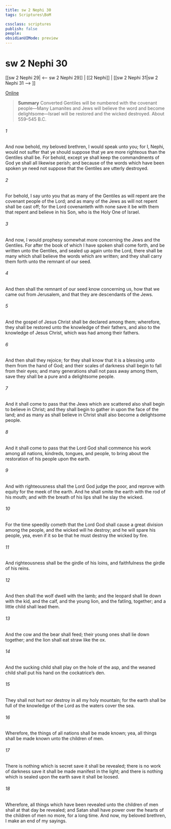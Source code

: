 ```yaml
---
title: sw 2 Nephi 30
tags: Scriptures\BoM

cssclass: scriptures
publish: false
people:
obsidianUIMode: preview
---
```


# sw 2 Nephi 30
[[sw 2 Nephi 29| <-- sw 2 Nephi 29]] | [[2 Nephi]] | [[sw 2 Nephi 31|sw 2 Nephi 31 --> ]]

[Online](https://churchofjesuschrist.org/study/scriptures/bofm/2-ne/30?lang=eng)

> __Summary__
Converted Gentiles will be numbered with the covenant people—Many Lamanites and Jews will believe the word and become delightsome—Israel will be restored and the wicked destroyed. About 559–545 B.C.

###### 1 
And now behold, my beloved brethren, I would speak unto you; for I, Nephi, would not suffer that ye should suppose that ye are more righteous than the Gentiles shall be. For behold, except ye shall keep the commandments of God ye shall all likewise perish; and because of the words which have been spoken ye need not suppose that the Gentiles are utterly destroyed.

###### 2 
For behold, I say unto you that as many of the Gentiles as will repent are the covenant people of the Lord; and as many of the Jews as will not repent shall be cast off; for the Lord covenanteth with none save it be with them that repent and believe in his Son, who is the Holy One of Israel.

###### 3 
And now, I would prophesy somewhat more concerning the Jews and the Gentiles. For after the book of which I have spoken shall come forth, and be written unto the Gentiles, and sealed up again unto the Lord, there shall be many which shall believe the words which are written; and they shall carry them forth unto the remnant of our seed.

###### 4 
And then shall the remnant of our seed know concerning us, how that we came out from Jerusalem, and that they are descendants of the Jews.

###### 5 
And the gospel of Jesus Christ shall be declared among them; wherefore, they shall be restored unto the knowledge of their fathers, and also to the knowledge of Jesus Christ, which was had among their fathers.

###### 6 
And then shall they rejoice; for they shall know that it is a blessing unto them from the hand of God; and their scales of darkness shall begin to fall from their eyes; and many generations shall not pass away among them, save they shall be a pure and a delightsome people.

###### 7 
And it shall come to pass that the Jews which are scattered also shall begin to believe in Christ; and they shall begin to gather in upon the face of the land; and as many as shall believe in Christ shall also become a delightsome people.

###### 8 
And it shall come to pass that the Lord God shall commence his work among all nations, kindreds, tongues, and people, to bring about the restoration of his people upon the earth.

###### 9 
And with righteousness shall the Lord God judge the poor, and reprove with equity for the meek of the earth. And he shall smite the earth with the rod of his mouth; and with the breath of his lips shall he slay the wicked.

###### 10 
For the time speedily cometh that the Lord God shall cause a great division among the people, and the wicked will he destroy; and he will spare his people, yea, even if it so be that he must destroy the wicked by fire.

###### 11 
And righteousness shall be the girdle of his loins, and faithfulness the girdle of his reins.

###### 12 
And then shall the wolf dwell with the lamb; and the leopard shall lie down with the kid, and the calf, and the young lion, and the fatling, together; and a little child shall lead them.

###### 13 
And the cow and the bear shall feed; their young ones shall lie down together; and the lion shall eat straw like the ox.

###### 14 
And the sucking child shall play on the hole of the asp, and the weaned child shall put his hand on the cockatrice’s den.

###### 15 
They shall not hurt nor destroy in all my holy mountain; for the earth shall be full of the knowledge of the Lord as the waters cover the sea.

###### 16 
Wherefore, the things of all nations shall be made known; yea, all things shall be made known unto the children of men.

###### 17 
There is nothing which is secret save it shall be revealed; there is no work of darkness save it shall be made manifest in the light; and there is nothing which is sealed upon the earth save it shall be loosed.

###### 18 
Wherefore, all things which have been revealed unto the children of men shall at that day be revealed; and Satan shall have power over the hearts of the children of men no more, for a long time. And now, my beloved brethren, I make an end of my sayings.

